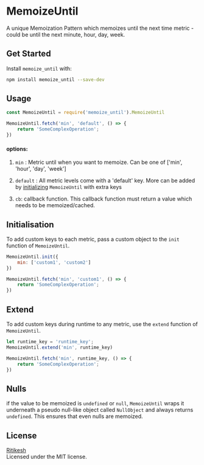 # MemoizeUntil

A unique Memoization Pattern which memoizes until the next time metric - could be until the next minute, hour, day, week.

## Get Started

Install `memoize_until` with: 

```bash
npm install memoize_until --save-dev
```

## Usage

```javascript
const MemoizeUntil = require('memoize_until').MemoizeUntil

MemoizeUntil.fetch('min', 'default', () => { 
    return 'SomeComplexOperation'; 
})
```

#### options:
1. `min` : Metric until when you want to memoize. Can be one of ['min', 'hour', 'day', 'week']

2. `default` : All metric levels come with a 'default' key. More can be added by [initializing](#Initialisation) `MemoizeUntil` with extra keys

3. `cb`: callback function. This callback function must return a value which needs to be memoized/cached.

## Initialisation
To add custom keys to each metric, pass a custom object to the `init` function of `MemoizeUntil`.
```javascript
MemoizeUntil.init({ 
    min: ['custom1', 'custom2']
})

MemoizeUntil.fetch('min', 'custom1', () => { 
    return 'SomeComplexOperation'; 
})
```

## Extend
To add custom keys during runtime to any metric, use the `extend` function of `MemoizeUntil`.
```javascript
let runtime_key = 'runtime_key';
MemoizeUntil.extend('min', runtime_key)

MemoizeUntil.fetch('min', runtime_key, () => { 
    return 'SomeComplexOperation'; 
})
```

## Nulls
if the value to be memoized is `undefined` or `null`, `MemoizeUntil` wraps it underneath a pseudo null-like object called `NullObject` and always returns `undefined`. This ensures that even nulls are memoized.

## License
[Ritikesh](https://ritikesh.github.io)  
Licensed under the MIT license.